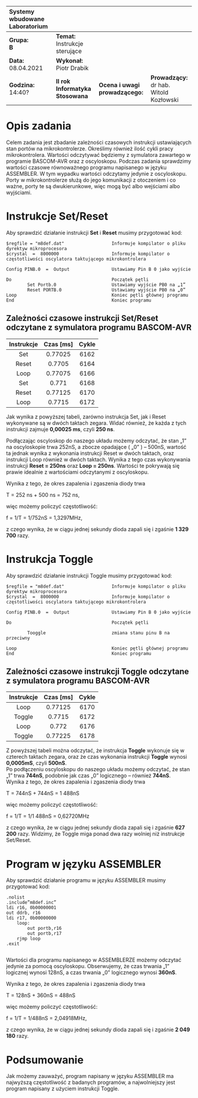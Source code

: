|Systemy wbudowane Laboratorium | | | |
| :---                          | :--- | --- | --- | 
|**Grupa:**<br> **B**            | **Temat:** <br> Instrukcje sterujące  | | |
|**Data:**<br> 08.04.2021       | **Wykonał:** <br> Piotr Drabik        | | |
|**Godzina:**<br> 14:40?        | **II rok Informatyka Stosowana**      | **Ocena i uwagi prowadzącego:**   | **Prowadzący:**<br> dr hab. Witold Kozłowski|

# Opis zadania

Celem zadania jest zbadanie zależności czasowych instrukcji ustawiających stan portów na mikrokontrolerze. Określimy również ilość cykli pracy mikrokontrolera. Wartości odczytywać będziemy z symulatora zawartego w programie BASCOM-AVR oraz z oscyloskopu.
Podczas zadania sprawdzimy wartości czasowe równoważnego programu napisanego w języku ASSEMBLER. W tym wypadku wartości odczytamy jedynie z oscyloskopu.
 Porty w mikrokontrolerze służą do jego komunikacji z otoczeniem i co ważne, porty te są dwukierunkowe, więc mogą być albo wejściami albo wyjściami.

# Instrukcje Set/Reset

Aby sprawdzić działanie instrukcji **Set** i **Reset** musimy przygotować kod:
```
$regfile = "m8def.dat"   	            Informuje kompilator o pliku dyrektyw mikroprocesora
$crystal  =  8000000	               	Informuje kompilator o częstotliwości oscylatora taktującego mikrokontrolera

Config PINB.0  =  Output              	Ustawiamy Pin B 0 jako wyjście

Do		               	                Początek pętli
        Set Portb.0                    	Ustawiamy wyjście PB0 na „1”
        Reset PORTB.0 		            Ustawiamy wyjście PB0 na „0”
Loop			 	                    Koniec pętli głównej programu
End				 	                    Koniec programu
```


## Zależności czasowe instrukcji Set/Reset odczytane  z symulatora programu BASCOM-AVR

| **Instrukcje**| **Czas [ms]** | **Cykle** |
| :---:         | :---:         |   :---:   |
|Set	|0.77025        |  	6162
|Reset	|0.7705         |   	6164
|Loop	|0.77075        |  	6166
|Set	|0.771      |    	6168
|Reset 	|0.77125        |  	6170
|Loop	|0.7715         |   	6172


Jak wynika z powyższej tabeli, zarówno instrukcja Set, jak i Reset wykonywane są w dwóch taktach zegara. Widać również, że każda z tych instrukcji zajmuje **0,00025 ms**, czyli **250 ns**.<br>

Podłączając  oscyloskop do naszego układu możemy odczytać, że stan „1” na oscyloskopie trwa 252nS, a zbocze opadające ( „0” )  – 500nS, wartość ta jednak wynika z wykonania instrukcji Reset w dwóch taktach, oraz instrukcji Loop również w dwóch taktach. Wynika z tego czas wykonywania instrukcji **Reset = 250ns** oraz **Loop = 250ns**. Wartości te pokrywają się prawie idealnie z wartościami odczytanymi z oscyloskopu.<br>

Wynika z tego, że okres  zapalenia i zgaszenia diody trwa  

T = 252 ns + 500 ns = 752 ns,

 więc możemy policzyć częstotliwość:


f = 1/T = 1/752nS = 1,3297MHz,

z czego wynika, że w ciągu jednej sekundy dioda zapali się i zgaśnie **1 329 700** razy.

# Instrukcja Toggle

Aby sprawdzić działanie instrukcji Toggle musimy przygotować kod:
```
$regfile = "m8def.dat"   	            Informuje kompilator o pliku dyrektyw mikroprocesora
$crystal  =  8000000	               	Informuje kompilator o częstotliwości oscylatora taktującego mikrokontrolera

Config PINB.0  =  Output              	Ustawiamy Pin B 0 jako wyjście

Do		               	                Początek pętli
                                     	
        Tooggle     		            zmiana stanu pinu B na przeciwny

Loop			 	                    Koniec pętli głównej programu
End				 	                    Koniec programu
```


## Zależności czasowe instrukcji Toggle odczytane  z symulatora programu BASCOM-AVR

| **Instrukcje**| **Czas [ms]** | **Cykle** |
| :---:         | :---:         |   :---:   |
|   Loop    |	0.77125 |	6170    |
|   Toggle  |	0.7715  |	6172    |
|   Loop    |	0.772   |	6176    |
|   Toggle  |	0.77225 |	6178    |


Z powyższej tabeli można odczytać, że instrukcja **Toggle** wykonuje się w czterech taktach zegara, oraz że czas wykonania instrukcji **Toggle** wynosi **0,0005mS**, czyli **500nS**.<br>
Po podłączeniu oscyloskopu do naszego układu możemy odczytać, że stan „1” trwa **744nS**, podobnie jak czas „0” logicznego – również **744nS**.<br> 
Wynika z tego, że okres zapalenia i zgaszenia diody trwa  

T = 744nS + 744nS = 1 488nS

 więc możemy policzyć częstotliwość:


f = 1/T = 1/1 488nS = 0,62720MHz<br>

z czego wynika, że w ciągu jednej sekundy dioda zapali się i zgaśnie **627 200** razy.
Widzimy, że Toggle miga ponad dwa razy wolniej niż instrukcje Set/Reset.


#	Program w języku ASSEMBLER

Aby sprawdzić działanie programu w języku ASSEMBLER musimy przygotować kod:

```
.nolist
.include”m8def.inc”
ldi r16, 0b00000001
out ddrb, r16
ldi r17, 0b00000000
    loop:
        out portb,r16
        out portb,r17
    rjmp loop
.exit


```

Wartości dla programu napisanego w ASSEMBLERZE możemy odczytać jedynie za pomocą oscyloskopu. Obserwujemy, że czas trwania „1” logicznej wynosi 128nS, a czas trwania „0” logicznego wynosi **360nS**.


Wynika z tego, że okres zapalenia i zgaszenia diody trwa  

T = 128nS + 360nS = 488nS 

więc możemy policzyć częstotliwość:


f = 1/T = 1/488nS = 2,04918MHz,


z czego wynika, że w ciągu jednej sekundy dioda zapali się i zgaśnie **2 049 180** razy.

# Podsumowanie 

Jak możemy zauważyć, program napisany w języku ASSEMBLER ma najwyższą częstotliwość z badanych programów, a najwolniejszy jest program napisany z użyciem instrukcji Toggle.